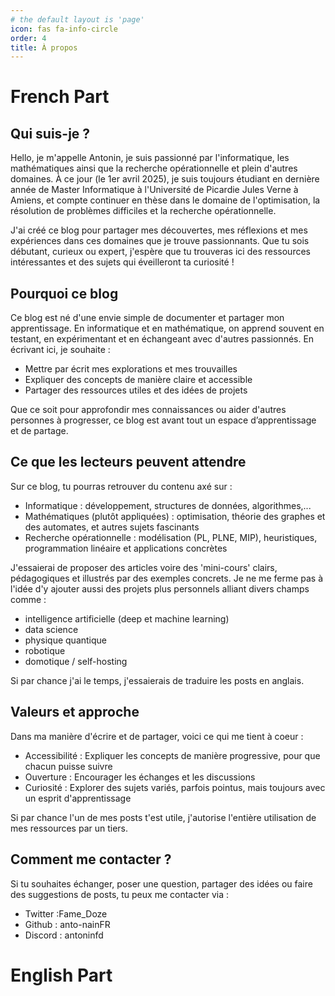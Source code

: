 ```yaml
---
# the default layout is 'page'
icon: fas fa-info-circle
order: 4
title: À propos
---
```

# French Part

## Qui suis-je ?
Hello, je m'appelle Antonin, je suis passionné par l'informatique, les mathématiques ainsi que la recherche opérationnelle et plein d'autres domaines. À ce jour (le 1er avril 2025), je suis toujours étudiant en dernière année de Master Informatique à l'Université de Picardie Jules Verne à Amiens, et compte continuer en thèse dans le domaine de l'optimisation, la résolution de problèmes difficiles et la recherche opérationnelle. 

J'ai créé ce blog pour partager mes découvertes, mes réflexions et mes expériences dans ces domaines que je trouve passionnants. Que tu sois débutant, curieux ou expert, j'espère que tu trouveras ici des ressources intéressantes et des sujets qui éveilleront ta curiosité !

## Pourquoi ce blog

Ce blog est né d'une envie simple de documenter et partager mon apprentissage. En informatique et en mathématique, on apprend souvent en testant, en expérimentant et en échangeant avec d'autres passionnés.
En écrivant ici, je souhaite : 
- Mettre par écrit mes explorations et mes trouvailles
- Expliquer des concepts de manière claire et accessible
- Partager des ressources utiles et des idées de projets

Que ce soit pour approfondir mes connaissances ou aider d'autres personnes à progresser, ce blog est avant tout un espace d’apprentissage et de partage.

## Ce que les lecteurs peuvent attendre

Sur ce blog, tu pourras retrouver du contenu axé sur :
- Informatique : développement, structures de données, algorithmes,...
- Mathématiques (plutôt appliquées) : optimisation, théorie des graphes et des automates, et autres sujets fascinants
- Recherche opérationnelle : modélisation (PL, PLNE, MIP), heuristiques, programmation linéaire et applications concrètes

J'essaierai de proposer des articles voire des 'mini-cours' clairs, pédagogiques et illustrés par des exemples concrets.
Je ne me ferme pas à l'idée d'y ajouter aussi des projets plus personnels alliant divers champs comme :
- intelligence artificielle (deep et machine learning)
- data science
- physique quantique
- robotique
- domotique / self-hosting

Si par chance j'ai le temps, j'essaierais de traduire les posts en anglais.

## Valeurs et approche

Dans ma manière d'écrire et de partager, voici ce qui me tient à coeur :
- Accessibilité : Expliquer les concepts de manière progressive, pour que chacun puisse suivre
- Ouverture : Encourager les échanges et les discussions
- Curiosité : Explorer des sujets variés, parfois pointus, mais toujours avec un esprit d'apprentissage

Si par chance l'un de mes posts t'est utile, j'autorise l'entière utilisation de mes ressources par un tiers.

## Comment me contacter ?

Si tu souhaites échanger, poser une question, partager des idées ou faire des suggestions de posts, tu peux me contacter via :
- Twitter :Fame_Doze
- Github : anto-nainFR
- Discord : antoninfd


# English Part



